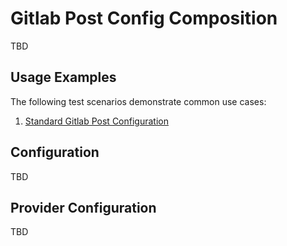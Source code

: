 # Gitlab Post Config Composition

TBD

## Usage Examples

The following test scenarios demonstrate common use cases:

1. [Standard Gitlab Post Configuration](test/scenarios/standard/claim.yaml)

## Configuration

TBD

## Provider Configuration

TBD
